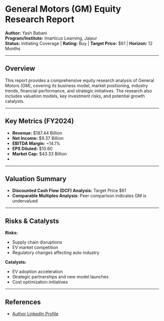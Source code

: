 # General Motors (GM) Equity Research Report

**Author:** Yash Babani  
**Program/Institute:** Imarticus Learning, Jaipur  
**Status:** Initiating Coverage | **Rating:** Buy | **Target Price:** $61 | **Horizon:** 12 Months  

---

## Overview
This report provides a comprehensive equity research analysis of General Motors (GM), covering its business model, market positioning, industry trends, financial performance, and strategic initiatives. The research also includes valuation models, key investment risks, and potential growth catalysts.

---

## Key Metrics (FY2024)
- **Revenue:** $187.44 Billion
- **Net Income:** $9.37 Billion  
- **EBITDA Margin:** ~14.1%  
- **EPS Diluted:** $10.60
- **Market Cap:** $43.33 Billion
- 
---

## Valuation Summary
- **Discounted Cash Flow (DCF) Analysis:** Target Price $61  
- **Comparable Multiples Analysis:** Peer comparison indicates GM is undervalued  

---

## Risks & Catalysts
**Risks:**  
- Supply chain disruptions  
- EV market competition  
- Regulatory changes affecting auto industry  

**Catalysts:**  
- EV adoption acceleration  
- Strategic partnerships and new model launches  
- Cost optimization initiatives  

---

## References
- [Author LinkedIn Profile](https://www.linkedin.com/in/yashbabani07/)  
